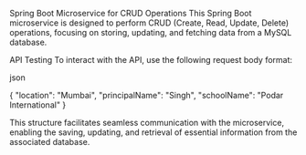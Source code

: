 Spring Boot Microservice for CRUD Operations
This Spring Boot microservice is designed to perform CRUD (Create, Read, Update, Delete) operations, focusing on storing, updating, and fetching data from a MySQL database.

API Testing
To interact with the API, use the following request body format:

json

{
    "location": "Mumbai",
    "principalName": "Singh",
    "schoolName": "Podar International"
}

This structure facilitates seamless communication with the microservice, enabling the saving, updating, and retrieval of essential information from the associated database.
